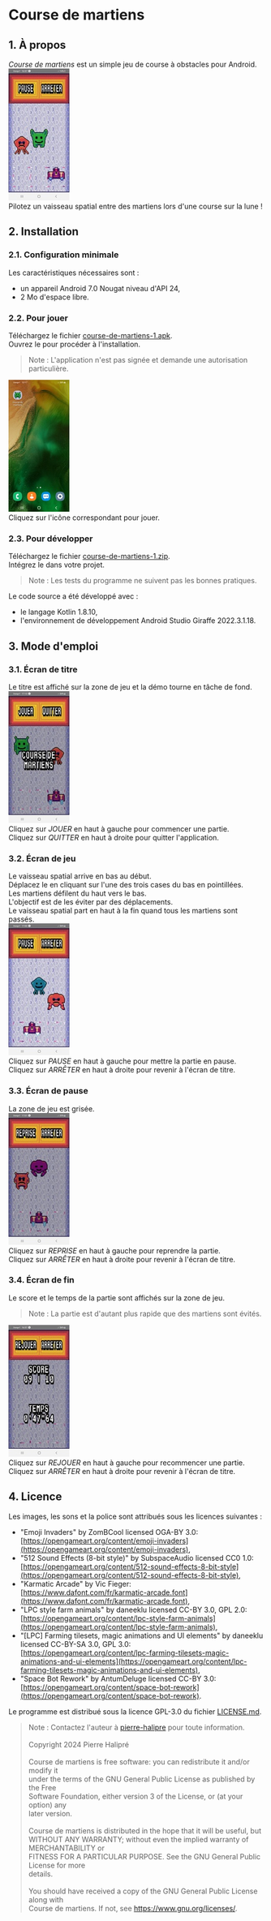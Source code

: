 # Course de martiens

## 1. À propos

*Course de martiens* est un simple jeu de course à obstacles pour Android.\
![À propos](https://github.com/pierre-halipre/course-de-martiens/blob/main/assets/readme_1_a_propos.jpg)\
Pilotez un vaisseau spatial entre des martiens lors d'une course sur la lune !

## 2. Installation

### 2.1. Configuration minimale

Les caractéristiques nécessaires sont :
- un appareil Android 7.0 Nougat niveau d'API 24,
- 2 Mo d'espace libre.

### 2.2. Pour jouer

Téléchargez le fichier [course-de-martiens-1.apk](https://github.com/pierre-halipre/course-de-martiens/releases/download/v1/course-de-martiens-1.apk).\
Ouvrez le pour procéder à l'installation.
>Note : L'application n'est pas signée et demande une autorisation particulière.

![Pour jouer](https://github.com/pierre-halipre/course-de-martiens/blob/main/assets/readme_2_2_pour_jouer.jpg)\
Cliquez sur l'icône correspondant pour jouer.

### 2.3. Pour développer

Téléchargez le fichier [course-de-martiens-1.zip](https://github.com/pierre-halipre/course-de-martiens/archive/refs/tags/v1.zip).\
Intégrez le dans votre projet.
>Note : Les tests du programme ne suivent pas les bonnes pratiques.

Le code source a été développé avec :
- le langage Kotlin 1.8.10,
- l'environnement de développement Android Studio Giraffe 2022.3.1.18.

## 3. Mode d'emploi

### 3.1. Écran de titre

Le titre est affiché sur la zone de jeu et la démo tourne en tâche de fond.\
![Écran de titre](https://github.com/pierre-halipre/course-de-martiens/blob/main/assets/readme_3_1_ecran_de_titre.jpg)\
Cliquez sur *JOUER* en haut à gauche pour commencer une partie.\
Cliquez sur *QUITTER* en haut à droite pour quitter l'application.

### 3.2. Écran de jeu

Le vaisseau spatial arrive en bas au début.\
Déplacez le en cliquant sur l'une des trois cases du bas en pointillées.\
Les martiens défilent du haut vers le bas.\
L'objectif est de les éviter par des déplacements.\
Le vaisseau spatial part en haut à la fin quand tous les martiens sont passés.\
![Écran de jeu](https://github.com/pierre-halipre/course-de-martiens/blob/main/assets/readme_3_2_ecran_de_jeu.jpg)\
Cliquez sur *PAUSE* en haut à gauche pour mettre la partie en pause.\
Cliquez sur *ARRÊTER* en haut à droite pour revenir à l'écran de titre.

### 3.3. Écran de pause

La zone de jeu est grisée.\
![Écran de pause](https://github.com/pierre-halipre/course-de-martiens/blob/main/assets/readme_3_3_ecran_de_pause.jpg)\
Cliquez sur *REPRISE* en haut à gauche pour reprendre la partie.\
Cliquez sur *ARRÊTER* en haut à droite pour revenir à l'écran de titre.

### 3.4. Écran de fin

Le score et le temps de la partie sont affichés sur la zone de jeu.
>Note : La partie est d'autant plus rapide que des martiens sont évités.

![Écran de fin](https://github.com/pierre-halipre/course-de-martiens/blob/main/assets/readme_3_4_ecran_de_fin.jpg)\
Cliquez sur *REJOUER* en haut à gauche pour recommencer une partie.\
Cliquez sur *ARRÊTER* en haut à droite pour revenir à l'écran de titre.

## 4. Licence

Les images, les sons et la police sont attribués sous les licences suivantes :
- "Emoji Invaders" by ZomBCool licensed OGA-BY 3.0:\
[https://opengameart.org/content/emoji-invaders](https://opengameart.org/content/emoji-invaders),
- "512 Sound Effects (8-bit style)" by SubspaceAudio licensed CC0 1.0:\
[https://opengameart.org/content/512-sound-effects-8-bit-style](https://opengameart.org/content/512-sound-effects-8-bit-style),
- "Karmatic Arcade" by Vic Fieger:\
[https://www.dafont.com/fr/karmatic-arcade.font](https://www.dafont.com/fr/karmatic-arcade.font),
- "LPC style farm animals" by daneeklu licensed CC-BY 3.0, GPL 2.0:\
[https://opengameart.org/content/lpc-style-farm-animals](https://opengameart.org/content/lpc-style-farm-animals),
- "[LPC] Farming tilesets, magic animations and UI elements" by daneeklu\
licensed CC-BY-SA 3.0, GPL 3.0:\
[https://opengameart.org/content/lpc-farming-tilesets-magic-animations-and-ui-elements](https://opengameart.org/content/lpc-farming-tilesets-magic-animations-and-ui-elements),
- "Space Bot Rework" by AntumDeluge licensed CC-BY 3.0:\
[https://opengameart.org/content/space-bot-rework](https://opengameart.org/content/space-bot-rework).

Le programme est distribué sous la licence GPL-3.0 du fichier [LICENSE.md](https://github.com/pierre-halipre/course-de-martiens/blob/main/LICENSE.md).
>Note : Contactez l'auteur à [pierre-halipre](https://github.com/pierre-halipre) pour toute information.\
\
Copyright 2024 Pierre Halipré\
\
Course de martiens is free software: you can redistribute it and/or modify it\
under the terms of the GNU General Public License as published by the Free\
Software Foundation, either version 3 of the License, or (at your option) any\
later version.\
\
Course de martiens is distributed in the hope that it will be useful, but\
WITHOUT ANY WARRANTY; without even the implied warranty of MERCHANTABILITY or\
FITNESS FOR A PARTICULAR PURPOSE. See the GNU General Public License for more\
details.\
\
You should have received a copy of the GNU General Public License along with\
Course de martiens. If not, see <https://www.gnu.org/licenses/>.
